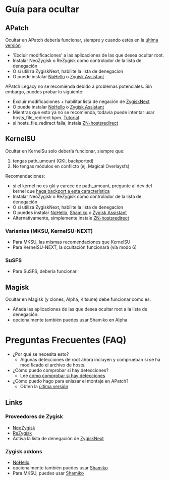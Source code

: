 # Guía para ocultar

## APatch

Ocultar en APatch debería funcionar, siempre y cuando estés en la [última versión](https://github.com/bmax121/APatch/releases/latest)

- 'Excluir modificaciones' a las aplicaciones de las que desea ocultar root.
- Instalar NeoZygisk o ReZygisk como controlador de la lista de denegación
- O si utiliza ZygiskNext, habilite la lista de denegacion
- O puede instalar [NoHello](https://github.com/MhmRdd/NoHello) o [Zygisk Assistant](https://github.com/snake-4/Zygisk-Assistant)

APatch Legacy no se recomienda debido a problemas potenciales. Sin embargo, puedes probar lo siguiente:

- Excluir modificaciones + habilitar lista de negación de [ZygiskNext](https://github.com/Dr-TSNG/ZygiskNext)
- O puede instalar [NoHello](https://github.com/MhmRdd/NoHello) o [Zygisk Assistant](https://github.com/snake-4/Zygisk-Assistant)
- Mientras que esto ya no se recomienda, todavía puede intentar usar hosts_file_redirect kpm. [Tutorial](https://github.com/bindhosts/bindhosts/issues/3)
- si hosts_file_redirect falla, instala [ZN-hostsredirect](https://github.com/aviraxp/ZN-hostsredirect/releases)

## KernelSU

Ocultar en KernelSu solo debería funcionar, siempre que:

1. tengas path_umount (GKI, backported)
2. No tengas módulos en conflicto (ej. Magical Overlaysfs)

Recomendaciones:

- si el kernel no es gki y carece de path_umount, pregunte al dev del kernel que [haga backport a esta característica](https://github.com/tiann/KernelSU/pull/1464)
- Instalar NeoZygisk o ReZygisk como controlador de la lista de denegación
- O si utiliza ZygiskNext, habilite la lista de denegacion
- O puedes instalar [NoHello](https://github.com/MhmRdd/NoHello), [Shamiko](https://github.com/LSPosed/LSPosed.github.io/releases/) o [Zygisk Assistant](https://github.com/snake-4/Zygisk-Assistant)
- Alternativamente, simplemente instale [ZN-hostsredirect](https://github.com/aviraxp/ZN-hostsredirect/releases)

### Variantes (MKSU, KernelSU-NEXT)

- Para MKSU, las mismas recomendaciones que KernelSU
- Para KernelSU-NEXT, la ocultación funcionará (vía modo 6)

### SuSFS

- Para SuSFS, debería funcionar

## Magisk

Ocultar en Magisk (y clones, Alpha, Kitsune) debe funcionar como es.

- Añada las aplicaciones de las que desea ocultar root a la lista de denegación.
- opcionalmente también puedes usar Shamiko en Alpha

# Preguntas Frecuentes (FAQ)

- ¿Por qué se necesita esto?
  - Algunas detecciones de root ahora incluyen y comprueban si se ha modificado el archivo de hosts.
- ¿Cómo puedo comprobar si hay detecciones?
  - Lee [cómo comprobar si hay detecciones](https://github.com/bindhosts/bindhosts/issues/4)
- ¿Cómo puedo hago para enlazar el montaje en APatch?
  - Obten la [última versión](https://github.com/bmax121/APatch/releases/latest)

## Links

### Proveedores de Zygisk

- [NeoZygisk](https://github.com/JingMatrix/NeoZygisk)
- [ReZygisk](https://github.com/PerformanC/ReZygisk)
- Activa la lista de denegación de [ZygiskNext](https://github.com/Dr-TSNG/ZygiskNext)

### Zygisk addons

- [NoHello](https://github.com/MhmRdd/NoHello)
- opcionalmente también puedes usar [Shamiko](https://github.com/LSPosed/LSPosed.github.io/releases/)
- Para MKSU, puedes usar [Shamiko](https://github.com/LSPosed/LSPosed.github.io/releases/)
